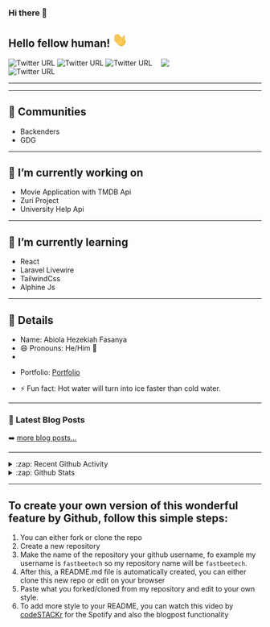 ### Hi there 👋

<!-- <img src="https://image.freepik.com/free-vector/boys-different-color-background_1308-36865.jpg" alt=""> -->

<h2> Hello fellow human! <img src="https://raw.githubusercontent.com/ABSphreak/ABSphreak/master/gifs/Hi.gif" width="30px"></h2>

<img align='right' src="https://raw.githubusercontent.com/adefemi171/adefemi171/master/femiOctocat.png" width='200"'>

![Twitter URL](https://img.shields.io/twitter/url?color=%231DA1F2&label=harbiola78&logo=Twitter&style=social&url=https%3A%2F%2Fwww.twitter.com%2Fharbiola78)
![Twitter URL](https://img.shields.io/twitter/url?color=%231DA1F2&label=harbiola78&logo=facebook&style=social&url=https%3A%2F%2Fwww.facebook.com%2Fharbiola78)
![Twitter URL](https://img.shields.io/twitter/url?color=%231DA1F2&label=abiola%20fasanya&logo=linkedin&style=social&url=https%3A%2F%2Fwww.linkedin.com%2Fin%2Fabiola-fasanya-66a095129%2F%3ForiginalSubdomain%3Dng)
![Twitter URL](https://img.shields.io/twitter/url?color=%231DA1F2&label=abiola%20fasanya&logo=gmail&style=social&url=https%3A%2F%2Fmail.google.com%2Fmail%2Fharbiola78)


---

---

## 👯 Communities
- Backenders 
- GDG

---

## 🔭 I’m currently working on
- Movie Application with TMDB Api
- Zuri Project
- University Help Api

---

## 🌱 I’m currently learning
- React
- Laravel Livewire
- TailwindCss
- Alphine Js

---

## 💬 Details
- Name: Abiola Hezekiah Fasanya
- 😄 Pronouns: He/Him :man:
- 
<!-- - Presentations -->
- Portfolio: [Portfolio]()

- ⚡ Fun fact: Hot water will turn into ice faster than cold water.


---

### 📕 Latest Blog Posts

<!-- BLOG-POST-LIST:START -->

<!-- BLOG-POST-LIST:END -->

➡️ [more blog posts...](https://medium.com/@adefemi171)

---


<details>
  <summary>:zap: Recent Github Activity</summary>
  
    <!--START_SECTION:activity-->
1. 🎉 Merged PR [#7](https://github.com/fastbeetech/fastbeetech/pull/7) in [fastbeetech/fastbeetech](https://github.com/fastbeetech/fastbeetech)
2. 💪 Opened PR [#7](https://github.com/fastbeetech/fastbeetech/pull/7) in [fastbeetech/fastbeetech](https://github.com/fastbeetech/fastbeetech)
3. 🎉 Merged PR [#6](https://github.com/fastbeetech/fastbeetech/pull/6) in [fastbeetech/fastbeetech](https://github.com/fastbeetech/fastbeetech)
4. 💪 Opened PR [#6](https://github.com/fastbeetech/fastbeetech/pull/6) in [fastbeetech/fastbeetech](https://github.com/fastbeetech/fastbeetech)
5. 🎉 Merged PR [#5](https://github.com/fastbeetech/fastbeetech/pull/5) in [fastbeetech/fastbeetech](https://github.com/fastbeetech/fastbeetech)
<!--END_SECTION:activity-->
 

</details>

<details>
  <summary>:zap: Github Stats</summary>
  
  ![Anurag's GitHub stats](https://github-readme-stats-fastbeetech.vercel.app/api?username=fastbeetech&show_icons=true&theme=radical)


</details>




---

## To create your own version of this wonderful feature by Github, follow this simple steps:

1. You can either fork or clone the repo
2. Create a new repository
3. Make the name of the repository your github username, fo example my username is `fastbeetech` so my repository name will be `fastbeetech`.
4. After this, a README.md file is automatically created, you can either clone this new repo or edit on your browser
5. Paste what you forked/cloned from my repository and edit to your own style.
5. To add more style to your README, you can watch this video by [codeSTACKr](https://www.youtube.com/watch?v=n6d4KHSKqGk) for the Spotify and also the blogpost functionality


<!--
**fastbeetech/fastbeetech** is a ✨ _special_ ✨ repository because its `README.md` (this file) appears on your GitHub profile.

Here are some ideas to get you started:

- 🔭 I’m currently working on ...
- 🌱 I’m currently learning ...
- 👯 I’m looking to collaborate on ...
- 🤔 I’m looking for help with ...
- 💬 Ask me about ...
- 📫 How to reach me: ...
- 😄 Pronouns: ...
- ⚡ Fun fact: ...
-->

